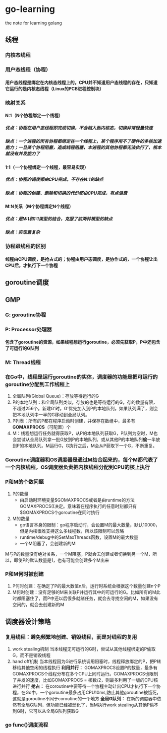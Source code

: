 # go-learning
the note for learning golang

## 线程
### 内核态线程
### 用户态线程（协程）
#### 用户态线程是绑定在内核态线程上的，CPU并不知道用户态线程的存在，只知道它运行的是内核态线程（Linux的PCB进程控制块）
### 映射关系
#### N:1（N个协程绑定一个线程）
##### 优点：协程在用户态线程即完成切换，不会陷入到内核态，切换非常轻量快速
##### 缺点：一个进程的所有协程都绑定在一个线程上，某个程序用不了硬件的多核加速能力；一旦某个协程阻塞，造成线程阻塞，本进程的其他协程都无法执行了，根本就没有并发能力了
#### 1:1（一个协程绑定一个线程，最容易实现）
##### 优点：协程的调度都由CPU完成，不存在N:1的缺点
##### 缺点：协程的创建、删除和切换的代价都由CPU完成，有点浪费
#### M:N关系（M个协程绑定N个线程）
##### 优点：是N:1和1:1类型的结合，克服了前两种模型的缺点
##### 缺点：实现最复杂
### 协程跟线程的区别
#### 线程由CPU调度，是抢占式的；协程由用户态调度，是协作式的，一个协程让出CPU后，才执行下一个协程

## goroutine调度
## GMP
### G: goroutine协程
### P: Processor处理器
#### 包含了goroutine的资源，如果线程想运行goroutine，必须先获取P，P中还包含了可运行的G队列
### M: Thread线程
### 在Go中，线程是运行goroutine的实体，调度器的功能是把可运行的goroutine分配到工作线程上
1. 全局队列(Global Queue)：存放等待运行的G
2. P的本地队列：和全局队列类似，存放的也是等待运行的G，存的数量有限，不超过256个。新建G'时，G'优先加入到P的本地队列，如果队列满了，则会把本地队列中一半的G移动到全局队列。
3. P列表：所有的P都在程序启动时创建，并保存在数组中，最多有**GOMAXPROCS**（可配置）个
4. M：线程想运行任务就得获取P，从P的本地队列获取G，P队列为空时，M也会尝试从全局队列拿一批G放到P的本地队列，或从其他P的本地队列**偷**一半放到P的本地队列。M运行G，G执行之后，M会从P获取下一个G，不断重复。
### Goroutine调度器和OS调度器是通过M结合起来的，每个M都代表了一个内核线程，OS调度器负责把内核线程分配到CPU的核上执行

### P和M的个数问题
1. P的数量
   * 由启动时环境变量\$GOMAXPROCS或者是由runtime的方法GOMAXPROCS()决定。意味着在程序执行的任意时刻都只有$GOMAXPROCS个goroutine在同时执行
2. M的数量
   * go语言本身的限制：go程序启动时，会设置M的最大数量，默认10000，但是内核很难支持这么多线程数，所以该限制可以忽略
   * runtime/debug中的SetMaxThreads函数，设置M的最大数量
   * 一个M阻塞了，会创建新的M

M与P的数量没有绝对关系，一个M阻塞，P就会去创建或者切换到另一个M，所以，即使P的默认数量是1，也有可能会创建多个M出来
### P和M何时被创建
1. P何时创建：在确定了P的最大数值n后，运行时系统会根据这个数量创建n个P
2. M何时创建：没有足够的M来关联P并运行其中的可运行的G。比如所有的M此时都阻塞住了，而P中还以后很多就绪任务，就会去寻找空闲的M，如果没有空闲的，就会去创建新的M

## 调度器设计策略
### 复用线程：避免频繁地创建、销毁线程，而是对线程的复用
1. work stealing机制
当本线程无可运行的G时，尝试从其他线程绑定的P偷取G，而不是销毁线程
2. hand off机制
当本线程因为G进行系统调用阻塞时，线程释放绑定的P，把P转移给其他空闲的线程执行
**利用并行：** GOMAXPROCS设置P的数量，最多有GOMAXPROCS个线程分布在多个CPU上同时运行。GOMAXPROCS也限制了并发的速度，比如GOMAXPROCS = 核数/2，则最多利用了一版的CPU核进行并行
**抢占：** 在coroutine中要等待一个协程主动让出CPU才执行下一个协程，在Go中，一个goroutine最多占用CPU10ms,防止其他goroutine被饿死，这就是goroutine不同于coroutine的一个地方
**全局G队列：** 在新的调度器中依然有全局G队列，但功能已经被弱化了，当M执行work stealing从其他P偷不到G时，它可以从全局G队列获取G

### go func()调度流程